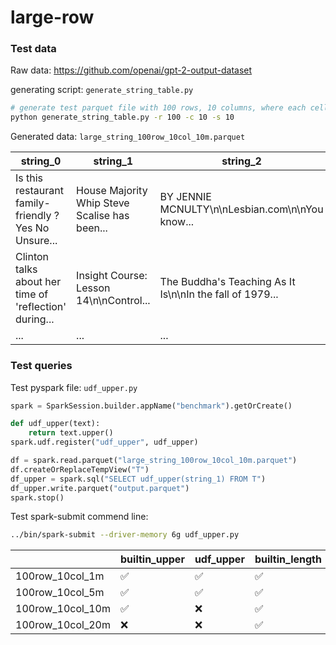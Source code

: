 # large-row


### Test data
Raw data: https://github.com/openai/gpt-2-output-dataset

generating script: ```generate_string_table.py```

```sh
# generate test parquet file with 100 rows, 10 columns, where each cell is a 10 MB string
python generate_string_table.py -r 100 -c 10 -s 10
```
Generated data: ```large_string_100row_10col_10m.parquet```

| string_0                                               | string_1                                      | string_2                                                 | ... |
| ------------------------------------------------------ | --------------------------------------------- | -------------------------------------------------------- | --- |
| Is this restaurant family-friendly ? Yes No Unsure...  | House Majority Whip Steve Scalise has been... | BY JENNIE MCNULTY\n\nLesbian.com\n\nYou know...          | ... |
| Clinton talks about her time of 'reflection' during... | Insight Course: Lesson 14\n\nControl...       | The Buddha's Teaching As It Is\n\nIn the fall of 1979... | ... |
| ...                                                    | ...                                           | ...                                                      | ... |


### Test queries
Test pyspark file: ```udf_upper.py```

```Python
spark = SparkSession.builder.appName("benchmark").getOrCreate()

def udf_upper(text):
    return text.upper()
spark.udf.register("udf_upper", udf_upper)

df = spark.read.parquet("large_string_100row_10col_10m.parquet")
df.createOrReplaceTempView("T")
df_upper = spark.sql("SELECT udf_upper(string_1) FROM T")
df_upper.write.parquet("output.parquet")
spark.stop()
```

Test spark-submit commend line:
```sh
../bin/spark-submit --driver-memory 6g udf_upper.py
```

|                  | builtin_upper      | udf_upper          | builtin_length     | udf_length         |
| ---------------- | ------------------ | ------------------ | ------------------ | ------------------ |
| 100row_10col_1m  | :white_check_mark: | :white_check_mark: | :white_check_mark: | :white_check_mark: |
| 100row_10col_5m  | :white_check_mark: | :white_check_mark: | :white_check_mark: | :white_check_mark: |
| 100row_10col_10m | :white_check_mark: | :x:                | :white_check_mark: | :x:                |
| 100row_10col_20m | :x:                | :x:                | :white_check_mark: | :x:                |
